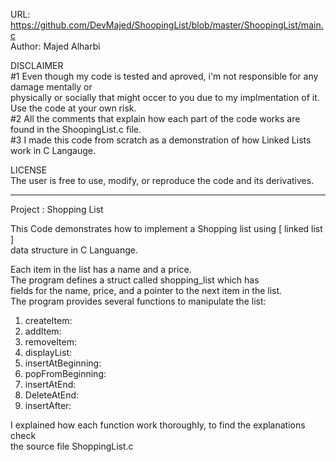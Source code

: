 URL: https://github.com/DevMajed/ShoopingList/blob/master/ShoopingList/main.c  
Author: Majed Alharbi  

DISCLAIMER  
#1 Even though my code is tested and aproved, i'm not responsible for any damage mentally or  
   physically or socially that might occer to you due to my implmentation of it.  
   Use the code at your own risk.  
#2 All the comments that explain how each part of the code works are found in the ShoopingList.c file.  
#3 I made this code from scratch as a demonstration of how Linked Lists work in C Langauge.  

LICENSE  
The user is free to use, modify, or reproduce the code and its derivatives.  


------------------------------------------------------------------------------




Project : Shopping List  

This Code demonstrates how to implement a Shopping list using [ linked list ]  
data structure in C Languange.  

Each item in the list has a name and a price.  
The program defines a struct called shopping_list which has  
fields for the name, price, and a pointer to the next item in the list.  
The program provides several functions to manipulate the list:  

1. createItem:  
2. addItem:
3. removeItem:
4. displayList:
5. insertAtBeginning:  
6. popFromBeginning:  
7. insertAtEnd:  
8. DeleteAtEnd:  
9. insertAfter:  

I explained how each function work thoroughly, to find the explanations check  
the source file ShoppingList.c  
